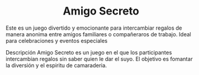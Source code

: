 
<h1 align="center"> Amigo Secreto </h1>
Este es un juego divertido y emocionante para intercambiar regalos de manera anonima entre amigos
familiares o compañeraros de trabajo. Ideal para celebraciones y eventos especiales

Descripción
Amigo Secreto es un juego en el que los participantes intercambian regalos sin saber quien le dar el suyo. El objetivo
es fomantar la diversión y el espiritu de camaraderia.
